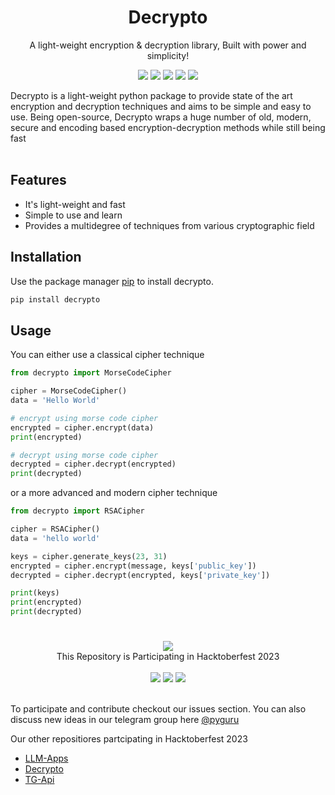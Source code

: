 <h1 align="center">Decrypto</h1>
<p align="center">A light-weight encryption & decryption library, Built with power and simplicity!</p>
<p align="center">
  <img src='https://img.shields.io/github/issues/pyGuru123/Decrypto?logo=github&color=blue'>
  <img src='https://img.shields.io/github/stars/pyGuru123/Decrypto?style=social'>
  <img src='https://img.shields.io/github/forks/pyGuru123/Decrypto?style=social&logo=git'>
  <img src='https://img.shields.io/badge/License-MIT-brightgreen'>
  <img src='https://img.shields.io/maintenance/yes/2023'>
</p>

<p>
    Decrypto is a light-weight python package to provide state of the art encryption and decryption techniques and aims to be simple and easy to use. Being open-source, Decrypto wraps a huge number of old, modern, secure and encoding based encryption-decryption methods while still being fast<br><br>
</p>

<h2>Features</h2>
<ul>
    <li>It's light-weight and fast</li>
    <li>Simple to use and learn</li>
    <li>Provides a multidegree of techniques from various cryptographic field</li>
</ul>

## Installation

Use the package manager [pip](https://pip.pypa.io/en/stable/) to install decrypto.

```bash
pip install decrypto
```

## Usage

You can either use a classical cipher technique

```python
from decrypto import MorseCodeCipher

cipher = MorseCodeCipher()
data = 'Hello World'

# encrypt using morse code cipher
encrypted = cipher.encrypt(data)
print(encrypted)

# decrypt using morse code cipher
decrypted = cipher.decrypt(encrypted)
print(decrypted)
```

or a more advanced and modern cipher technique

```python
from decrypto import RSACipher

cipher = RSACipher()
data = 'hello world'

keys = cipher.generate_keys(23, 31)
encrypted = cipher.encrypt(message, keys['public_key'])
decrypted = cipher.decrypt(encrypted, keys['private_key'])

print(keys)
print(encrypted)
print(decrypted)
```

# 

<div align="center">
<img src="https://hacktoberfest.com/_next/static/media/logo-hacktoberfest--horizontal.ebc5fdc8.svg"/> <br/>
This Repository is Participating in Hacktoberfest 2023 <br/><br/>
<img src='https://img.shields.io/github/issues/pyGuru123/Decrypto?logo=github&color=blue'>
<img src='https://img.shields.io/github/stars/pyGuru123/Decrypto?style=social'>
<img src='https://img.shields.io/github/forks/pyGuru123/Decrypto?style=social&logo=git'>
<br/><br/>
</div>

To participate and contribute checkout our issues section. You can also discuss new ideas in our telegram group here [@pyguru](https://t.me/pyguruDiscussion)

Our other repositiores partcipating in Hacktoberfest 2023

* [LLM-Apps](https://github.com/pyGuru123/LLM-Apps)
* [Decrypto](https://github.com/pyGuru123/Decrypto)
* [TG-Api](https://github.com/pyGuru123/tg-api)

